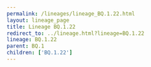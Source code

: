 ```yaml
---
permalink: /lineages/lineage_BQ.1.22.html
layout: lineage_page
title: Lineage BQ.1.22
redirect_to: ../lineage.html?lineage=BQ.1.22
lineage: BQ.1.22
parent: BQ.1
children: ['BQ.1.22']
---
```

